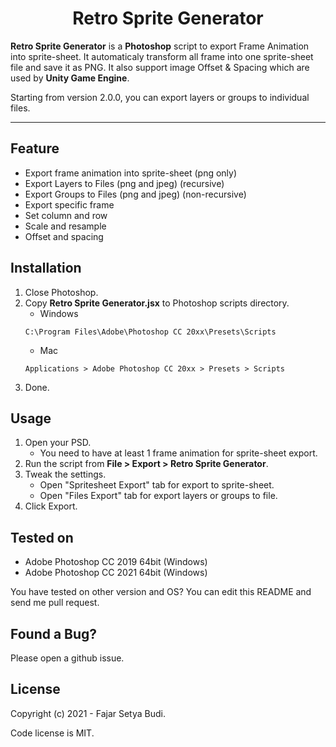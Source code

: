 <p align="center">
  <h1 align="center" style="font-weight: bold">Retro Sprite Generator</h1>
</p>

**Retro Sprite Generator** is a **Photoshop** script to export Frame Animation into sprite-sheet. It automaticaly transform all frame into one sprite-sheet file and save it as PNG. It also support image Offset & Spacing which are used by **Unity Game Engine**.

Starting from version 2.0.0, you can export layers or groups to individual files.

---

## Feature
* Export frame animation into sprite-sheet (png only)
* Export Layers to Files (png and jpeg) (recursive)
* Export Groups to Files (png and jpeg) (non-recursive)
* Export specific frame
* Set column and row
* Scale and resample
* Offset and spacing

## Installation
 1. Close Photoshop.
 2. Copy **Retro Sprite Generator.jsx** to Photoshop scripts directory.
    - Windows
    ```
    C:\Program Files\Adobe\Photoshop CC 20xx\Presets\Scripts
    ```
    - Mac 
    ```
    Applications > Adobe Photoshop CC 20xx > Presets > Scripts
    ```
 3. Done.

## Usage
 1. Open your PSD.
    - You need to have at least 1 frame animation for sprite-sheet export.
 2. Run the script from **File > Export > Retro Sprite Generator**.
 3. Tweak the settings.
    - Open "Spritesheet Export" tab for export to sprite-sheet.
    - Open "Files Export" tab for export layers or groups to file.
 4. Click Export.

## Tested on
 * Adobe Photoshop CC 2019 64bit (Windows)
 * Adobe Photoshop CC 2021 64bit (Windows)

You have tested on other version and OS? You can edit this README and send me pull request.

## Found a Bug?
Please open a github issue.

## License
Copyright (c) 2021 - Fajar Setya Budi.

Code license is MIT.